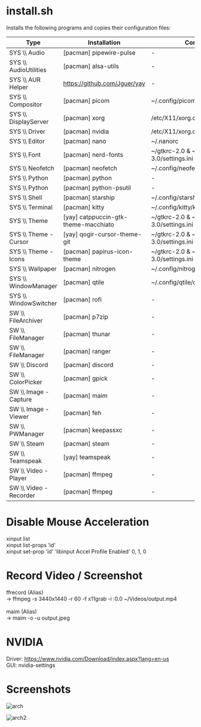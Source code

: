 # install.sh

Installs the following programs and copies their configuration files:

| Type | Installation | Config |
| --- | --- | --- |
| SYS \\\ Audio | [pacman] pipewire-pulse | - |
| SYS \\\ AudioUtilities | [pacman] alsa-utils | - |
| SYS \\\ AUR Helper | https://github.com/Jguer/yay | - |
| SYS \\\ Compositor | [pacman] picom | ~/.config/picom/picom.conf |
| SYS \\\ DisplayServer | [pacman] xorg | /etc/X11/xorg.conf |
| SYS \\\ Driver | [pacman] nvidia | /etc/X11/xorg.conf |
| SYS \\\ Editor  | [pacman] nano | ~/.nanorc |
| SYS \\\ Font | [pacman] nerd-fonts | ~/gtkrc-2.0 & ~/.config/gtk-3.0/settings.ini |
| SYS \\\ Neofetch | [pacman] neofetch | ~/.config/neofetch/config.conf |
| SYS \\\ Python | [pacman] python | - |
| SYS \\\ Python | [pacman] python-psutil | - |
| SYS \\\ Shell | [pacman] starship | ~/.config/starship.toml |
| SYS \\\ Terminal | [pacman] kitty | ~/.config/kitty/kitty.conf |
| SYS \\\ Theme | [yay] catppuccin-gtk-theme-macchiato | ~/gtkrc-2.0 & ~/.config/gtk-3.0/settings.ini |
| SYS \\\ Theme - Cursor | [yay] qogir-cursor-theme-git | ~/gtkrc-2.0 & ~/.config/gtk-3.0/settings.ini |
| SYS \\\ Theme - Icons | [pacman] papirus-icon-theme| ~/gtkrc-2.0 & ~/.config/gtk-3.0/settings.ini |
| SYS \\\ Wallpaper | [pacman] nitrogen | ~/.config/nitrogen/config.conf |
| SYS \\\ WindowManager | [pacman] qtile | ~/.config/qtile/config.py |
| SYS \\\ WindowSwitcher | [pacman] rofi | - |
| SW \\\ FileArchiver | [pacman] p7zip | - |
| SW \\\ FileManager | [pacman] thunar | - |
| SW \\\ FileManager | [pacman] ranger | - |
| SW \\\ Discord | [pacman] discord | - |
| SW \\\ ColorPicker | [pacman] gpick | - |
| SW \\\ Image - Capture | [pacman] maim | - |
| SW \\\ Image - Viewer | [pacman] feh | - |
| SW \\\ PWManager | [pacman] keepassxc | - |
| SW \\\ Steam | [pacman] steam | - |
| SW \\\ Teamspeak | [yay] teamspeak | - |
| SW \\\ Video - Player | [pacman] ffmpeg | - |
| SW \\\ Video - Recorder | [pacman] ffmpeg | - |

# Disable Mouse Acceleration 

xinput list <br>
xinput list-props 'id' <br>
xinput set-prop 'id' 'libinput Accel Profile Enabled' 0, 1, 0 

# Record Video / Screenshot

ffrecord (Alias) <br>
 -> ffmpeg -s 3440x1440 -r 60 -f x11grab -i :0.0 ~/Videos/output.mp4 <br><br>
maim (Alias) <br>
 -> maim -o -u output.jpeg

# NVIDIA

Driver: https://www.nvidia.com/Download/index.aspx?lang=en-us <br>
GUI: nvidia-settings

# Screenshots

![arch](https://github.com/Rudi9x/arch/assets/134175623/e223b10c-861b-4245-92be-5a7c79144aa2) <br>

![arch2](https://github.com/Rudi9x/arch/assets/134175623/451bf575-6315-4758-b919-bb2effd1a3a9)
